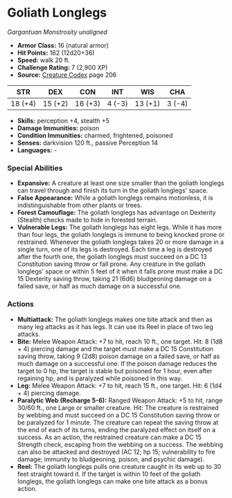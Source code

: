 # Goliath Longlegs

*Gargantuan* *Monstrosity* *unaligned*

- **Armor Class:** 16 (natural armor)
- **Hit Points:** 162 (12d20+36)
- **Speed:** walk 20 ft.
- **Challenge Rating:** 7 (2,900 XP)
- **Source:** [Creature Codex](https://koboldpress.com/kpstore/product/creature-codex-for-5th-edition-dnd) page 206

| STR | DEX | CON | INT | WIS | CHA |
| --- | --- | --- | --- | --- | --- |
| 18 (+4) | 15 (+2) | 16 (+3) | 4 (-3) | 13 (+1) | 3 (-4) |

- **Skills:** perception +4, stealth +5
- **Damage Immunities:** poison
- **Condition Immunities:** charmed, frightened, poisoned
- **Senses:** darkvision 120 ft., passive Perception 14
- **Languages:** -

### Special Abilities

- **Expansive:** A creature at least one size smaller than the goliath longlegs can travel through and finish its turn in the goliath longlegs' space.
- **False Appearance:** While a goliath longlegs remains motionless, it is indistinguishable from other plants or trees.
- **Forest Camouflage:** The goliath longlegs has advantage on Dexterity (Stealth) checks made to hide in forested terrain.
- **Vulnerable Legs:** The goliath longlegs has eight legs. While it has more than four legs, the goliath longlegs is immune to being knocked prone or restrained. Whenever the goliath longlegs takes 20 or more damage in a single turn, one of its legs is destroyed. Each time a leg is destroyed after the fourth one, the goliath longlegs must succeed on a DC 13 Constitution saving throw or fall prone. Any creature in the goliath longlegs' space or within 5 feet of it when it falls prone must make a DC 15 Dexterity saving throw, taking 21 (6d6) bludgeoning damage on a failed save, or half as much damage on a successful one.

### Actions

- **Multiattack:** The goliath longlegs makes one bite attack and then as many leg attacks as it has legs. It can use its Reel in place of two leg attacks.
- **Bite:** Melee Weapon Attack: +7 to hit, reach 10 ft., one target. Hit: 8 (1d8 + 4) piercing damage and the target must make a DC 15 Constitution saving throw, taking 9 (2d8) poison damage on a failed save, or half as much damage on a successful one. If the poison damage reduces the target to 0 hp, the target is stable but poisoned for 1 hour, even after regaining hp, and is paralyzed while poisoned in this way.
- **Leg:** Melee Weapon Attack: +7 to hit, reach 15 ft., one target. Hit: 6 (1d4 + 4) piercing damage.
- **Paralytic Web (Recharge 5-6):** Ranged Weapon Attack: +5 to hit, range 30/60 ft., one Large or smaller creature. Hit: The creature is restrained by webbing and must succeed on a DC 15 Constitution saving throw or be paralyzed for 1 minute. The creature can repeat the saving throw at the end of each of its turns, ending the paralyzed effect on itself on a success. As an action, the restrained creature can make a DC 15 Strength check, escaping from the webbing on a success. The webbing can also be attacked and destroyed (AC 12; hp 15; vulnerability to fire damage; immunity to bludgeoning, poison, and psychic damage).
- **Reel:** The goliath longlegs pulls one creature caught in its web up to 30 feet straight toward it. If the target is within 10 feet of the goliath longlegs, the goliath longlegs can make one bite attack as a bonus action.


